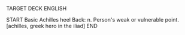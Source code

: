 TARGET DECK
ENGLISH

START
Basic
Achilles heel
Back: n. Person's weak or vulnerable point. [achilles, greek hero in the iliad]
END
